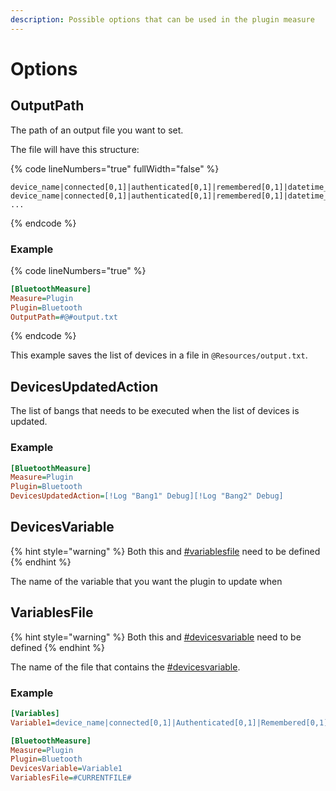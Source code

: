 ```yaml
---
description: Possible options that can be used in the plugin measure
---
```


# Options

## OutputPath

The path of an output file you want to set.

The file will have this structure:

{% code lineNumbers="true" fullWidth="false" %}
```
device_name|connected[0,1]|authenticated[0,1]|remembered[0,1]|datetime_last_seen|datetime_last_used;
device_name|connected[0,1]|authenticated[0,1]|remembered[0,1]|datetime_last_seen|datetime_last_used;
...
```
{% endcode %}

### Example

{% code lineNumbers="true" %}
```ini
[BluetoothMeasure]
Measure=Plugin
Plugin=Bluetooth
OutputPath=#@#output.txt
```
{% endcode %}

This example saves the list of devices in a file in `@Resources/output.txt`.

## DevicesUpdatedAction

The list of bangs that needs to be executed when the list of devices is updated.

### Example

```ini
[BluetoothMeasure]
Measure=Plugin
Plugin=Bluetooth
DevicesUpdatedAction=[!Log "Bang1" Debug][!Log "Bang2" Debug]
```

## DevicesVariable

{% hint style="warning" %}
Both this and [#variablesfile](options.md#variablesfile "mention") need to be defined
{% endhint %}

The name of the variable that you want the plugin to update when&#x20;

## VariablesFile

{% hint style="warning" %}
Both this and [#devicesvariable](options.md#devicesvariable "mention") need to be defined
{% endhint %}

The name of the file that contains the [#devicesvariable](options.md#devicesvariable "mention").

### Example

```ini
[Variables]
Variable1=device_name|connected[0,1]|Authenticated[0,1]|Remembered[0,1]|datetime_last_seen|datetime_last_used;...

[BluetoothMeasure]
Measure=Plugin
Plugin=Bluetooth
DevicesVariable=Variable1
VariablesFile=#CURRENTFILE#
```


